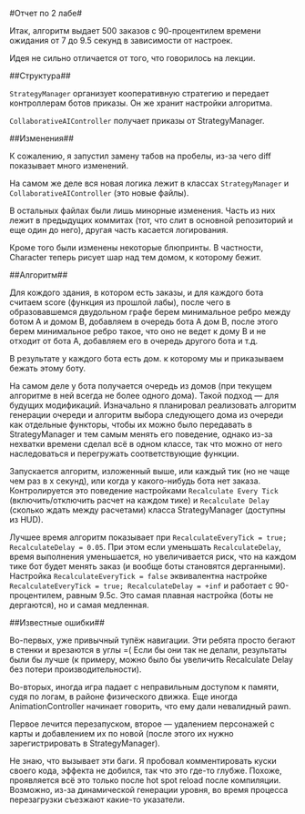 #Отчет по 2 лабе#

Итак, алгоритм выдает 500 заказов с 90-процентилем времени ожидания от 7 до 9.5 секунд в зависимости от настроек.

Идея не сильно отличается от того, что говорилось на лекции.

##Структура##

`StrategyManager` организует кооперативную стратегию и передает контроллерам ботов приказы.
Он же хранит настройки алгоритма.

`CollaborativeAIController` получает приказы от StrategyManager.

##Изменения##

К сожалению, я запустил замену табов на пробелы, из-за чего diff показывает много изменений.

На самом же деле вся новая логика лежит в классах `StrategyManager` и `CollaborativeAIController` (это новые файлы).

В остальных файлах были лишь минорные изменения.
Часть из них лежит в предыдущих коммитах (тот, что слит в основной репозиторий и еще один до него),
другая часть касается логирования.

Кроме того были изменены некоторые блюпринты. В частности, Character теперь рисует шар над тем домом, к которому бежит.

##Алгоритм##

Для кождого здания, в котором есть заказы, и для каждого бота считаем score (функция из прошлой лабы),
после чего в образовавшемся двудольном графе берем минимальное ребро между ботом A и домом B,
добавляем в очередь бота A дом B, после этого берем минимальное ребро такое, что оно не ведет к дому B
и не отходит от бота A, добавляем его в очередь другого бота и т.д.

В результате у каждого бота есть дом. к которому мы и приказываем бежать этому боту.

На самом деле у бота получается очередь из домов (при текущем алгоритме в ней всегда не более одного дома).
Такой подход — для будущих модификаций. Изначально я планировал реализовать алгоритм генерации очереди
и алгоритм выбора следующего дома из очереди как отдельные функторы, чтобы
их можно было передавать в StrategyManager и тем самым менять его поведение,
однако из-за нехватки времени сделал всё в одном классе,
так что можно от него наследоваться и перегружать соответствующие функции.

Запускается алгоритм, изложенный выше, или каждый тик (но не чаще чем раз в x секунд),
или когда у какого-нибудь бота нет заказа.
Контролируется это поведение настройками `Recalculate Every Tick` (включить/отключить расчет на каждом тике)
и `Recalculate Delay` (сколько ждать между расчетами) класса StrategyManager (доступны из HUD).

Лучшее время алгоритм показывает при `RecalculateEveryTick = true; RecalculateDelay = 0.05`.
При этом если уменьшать `RecalculateDelay`, время выполнения уменьшается,
но увеличивается риск, что на каждом тике бот будет менять заказ (и вообще боты становятся дерганными).
Настройка `RecalculateEveryTick = false` эквивалентна настройке
`RecalculateEveryTick = true; RecalculateDelay = +inf` и работает с 90-процентилем, равным 9.5с.
Это самая плавная настройка (боты не дергаются), но и самая медленная.

##Известные ошибки##

Во-первых, уже привычный тупёж навигации. Эти ребята просто бегают в стенки и врезаются в углы =(
Если бы они так не делали, результаты были бы лучше
(к примеру, можно было бы увеличить Recalculate Delay без потери производительности).

Во-вторых, иногда игра падает с неправильным доступом к памяти, судя по логам, в районе физического движка.
Еще иногда AnimationController начинает говорить, что ему дали невалидный pawn.

Первое лечится перезапуском, второе — удалением персонажей с карты и добавлением их по новой
(после этого их нужно зарегистрировать в StrategyManager).

Не знаю, что вызывает эти баги. Я пробовал комментировать куски своего кода, эффекта не добился, так что это где-то глубже.
Похоже, проявляется всё это только после hot spot reload после компиляции.
Возможно, из-за динамической генерации уровня, во время процесса перезагрузки съезжают какие-то указатели.
